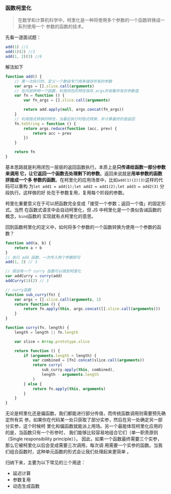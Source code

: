 ### 函数柯里化

> 在数学和计算机科学中，柯里化是一种将使用多个参数的一个函数转换成一系列使用一个
> 参数的函数的技术。

先看一道面试题：

```js
add(1) //1
add(1)(2) //3
add(1, 2)(3) //6
```

解法如下

```js
function add() {
    // 第一次执行时，定义一个数组专门用来储存所有的参数
    var args = [].slice.call(arguments)
    // 在内部声明一个函数，利用闭包的特性保存_args并收集所有的参数值
    var fn = function () {
        var fn_args = [].slice.call(arguments)

        return add.apply(null, args.concat(fn_args))
    }
    // 利用隐式转换的特性，当最后执行时隐式转换，并计算最终的值返回
    fn.toString = function () {
        return args.reduce(function (acc, prev) {
            return acc + prev
        })
    }

    return fn
}
```

基本思路就是利用闭包一层层的返回函数执行。本质上是**只传递给函数一部分参数来调用
它，让它返回一个函数去处理剩下的参数**。返回来说就是**用单参数的函数拼接成一个多
参数的函数**。在柯里化的应用场景中，比如`add(1)(2)(3)`这样的代码可以重构
为`let add1 = add(1);let add2 = add1(2);let add3 = add2(3)` 分段执行。这样做的好
处在于参数复用，复用每个阶段的参数。

柯里化重要意义在于可以把函数完全变成「接受一个参数；返回一个值」的固定形式。当然
在函数式语言中会自动柯里化，但 JS 中柯里化是一个类似告诫函数的概念，`bind`函数的
实现就有点柯里化的意思。

回到函数柯里化的定义中，如何将多个参数的一个函数转换为使用一个参数的函数？

```js
function add(a, b) {
    return a + b
}
// 执行 add 函数，一次传入两个参数即可
add(1, 2) // 3

// 假设有一个 curry 函数可以做到柯里化
var addCurry = curry(add)
addCurry(1)(2) // 3

// curry函数
function sub_curry(fn) {
    var args = [].slice.call(arguments, 1)
    return function () {
        return fn.apply(this, args.concat([].slice.call(arguments)))
    }
}

function curry(fn, length) {
    length = length || fn.length

    var slice = Array.prototype.slice

    return function () {
        if (arguments.length < length) {
            var combined = [fn].concat(slice.call(arguments))
            return curry(
                sub_curry.apply(this, combined),
                length - arguments.length
            )
        } else {
            return fn.apply(this, arguments)
        }
    }
}
```

无论是柯里化还是偏函数，我们都能进行部分传值，而传统函数调用则需要预先确定所有实
参。如果你在代码某一处只获取了部分实参，然后在另一处确定另一部分实参，这个时候柯
里化和偏函数就能派上用场。另一个最能体现柯里化应用的的是，当函数只有一个形参时，
我们能够比较容易地组合它们（单一职责原则（Single responsibility principle））。
因此，如果一个函数最终需要三个实参，那么它被柯里化以后会变成需要三次调用，每次调
用需要一个实参的函数。当我们组合函数时，这种单元函数的形式会让我们处理起来更简单
。

归纳下来，主要为以下常见的三个用途：

-   延迟计算
-   参数复用
-   动态生成函数
